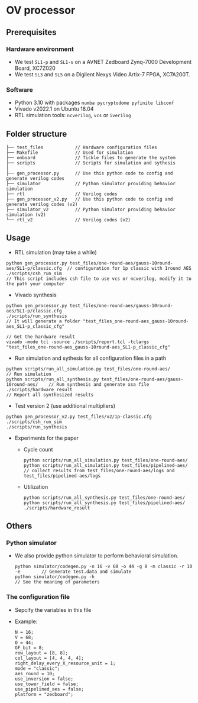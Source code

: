 # OV processor

## Prerequisites

### Hardware environment

- We test `SL1-p` and `SL1-s` on a AVNET Zedboard Zynq-7000 Development Board, XC7Z020
- We test `SL3` and `SL5` on a Digilent Nexys Video Artix-7 FPGA, XC7A200T.

### Software

- Python 3.10 with packages `numba pycryptodome pyfinite libconf`
- Vivado v2022.1 on Ubuntu 18.04
- RTL simulation tools: `ncverilog`, `vcs` or `iverilog`

## Folder structure

```
├── test_files            // Hardware configuration files
├── Makefile              // Used for simulation
├── onboard               // Tickle files to generate the system
├── scripts               // Scripts for simulation and sythesis
│
├── gen_processor.py      // Use this python code to config and generate verilog codes
├── simulator             // Python simulator providing behavior simulation
├── rtl                   // Verilog codes
├── gen_processor_v2.py   // Use this python code to config and generate verilog codes (v2)
├── simulator_v2          // Python simulator providing behavior simulation (v2)
└── rtl_v2                // Verilog codes (v2)
```

## Usage

- RTL simulation (may take a while)

```
python gen_processor.py test_files/one-round-aes/gauss-10round-aes/SL1-p/classic.cfg  // configuration for 1p classic with 1round AES
./scripts/csh_run_sim                                                                 // This script includes csh file to use vcs or ncverilog, modify it to the path your computer
```

- Vivado synthesis

```
python gen_processor.py test_files/one-round-aes/gauss-10round-aes/SL1-p/classic.cfg
./scripts/run_synthesis
// It will generate a folder "test_files_one-round-aes_gauss-10round-aes_SL1-p_classic_cfg"

// Get the hardware result
vivado -mode tcl -source ./scripts/report.tcl -tclargs "test_files_one-round-aes_gauss-10round-aes_SL1-p_classic_cfg"
```

- Run simulation and sythesis for all configuration files in a path

```
python scripts/run_all_simulation.py test_files/one-round-aes/                     // Run simulation
python scripts/run_all_synthesis.py test_files/one-round-aes/gauss-10round-aes/    // Run synthesis and generate xsa file
./scripts/hardware_result                                                          // Report all synthesized results
```

- Test version 2 (use additional multipliers)

```
python gen_processor_v2.py test_files/v2/1p-classic.cfg
./scripts/csh_run_sim
./scripts/run_synthesis
```

- Experiments for the paper
	- Cycle count
		
		```
		python scripts/run_all_simulation.py test_files/one-round-aes/
		python scripts/run_all_simulation.py test_files/pipelined-aes/
		// collect results from test_files/one-round-aes/logs and test_files/pipelined-aes/logs
		```
	
	- Utilization

		```
		python scripts/run_all_synthesis.py test_files/one-round-aes/
		python scripts/run_all_synthesis.py test_files/pipelined-aes/
		./scripts/hardware_result
		```

## Others

### Python simulator

- We also provide python simulator to perform behavioral simulation.

	```
	python simulator/codegen.py -n 16 -v 68 -o 44 -g 8 -m classic -r 10  -e        // Generate test.data and simulate
	python simulator/codegen.py -h                                                 // See the meaning of parameters
	```

### The configuration file

- Sepcify the variables in this file
- Example:

	```
	N = 16;
	V = 68;
	O = 44;
	GF_bit = 8;
	row_layout = [8, 8];
	col_layout = [4, 4, 4, 4];
	right_delay_every_X_resource_unit = 1;
	mode = "classic";
	aes_round = 10;
	use_inversion = false;
	use_tower_field = false;
	use_pipelined_aes = false;
	platform = "zedboard";
	```
